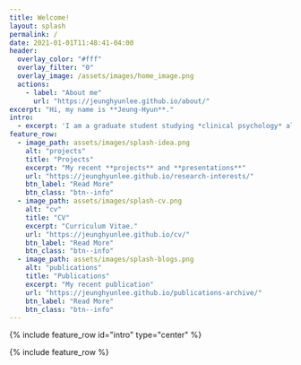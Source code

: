 ```yaml
---
title: Welcome!
layout: splash
permalink: /
date: 2021-01-01T11:48:41-04:00
header:
  overlay_color: "#fff"
  overlay_filter: "0"
  overlay_image: /assets/images/home_image.png
  actions:
    - label: "About me"
      url: "https://jeunghyunlee.github.io/about/"
excerpt: "Hi, my name is **Jeung-Hyun**."
intro:
  - excerpt: 'I am a graduate student studying *clinical psychology* along with *neuroimaging techniques* and *computational modeling*.' 
feature_row:
  - image_path: assets/images/splash-idea.png
    alt: "projects"
    title: "Projects"
    excerpt: "My recent **projects** and **presentations**"
    url: "https://jeunghyunlee.github.io/research-interests/"
    btn_label: "Read More"
    btn_class: "btn--info"
  - image_path: assets/images/splash-cv.png
    alt: "cv"
    title: "CV"
    excerpt: "Curriculum Vitae."
    url: "https://jeunghyunlee.github.io/cv/"
    btn_label: "Read More"
    btn_class: "btn--info"
  - image_path: assets/images/splash-blogs.png
    alt: "publications"
    title: "Publications"
    excerpt: "My recent publication"
    url: "https://jeunghyunlee.github.io/publications-archive/"
    btn_label: "Read More"
    btn_class: "btn--info"
---
```


{% include feature_row id="intro" type="center" %}

{% include feature_row %}

